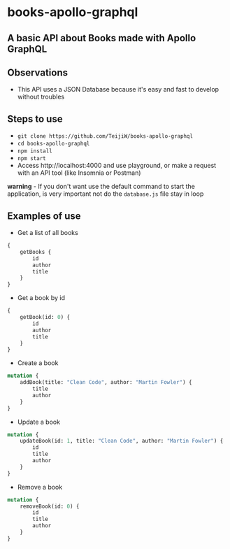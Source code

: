 # books-apollo-graphql

## A basic API about Books made with Apollo GraphQL

## Observations

-   This API uses a JSON Database because it's easy and fast to develop without troubles

## Steps to use

-   `git clone https://github.com/TeijiW/books-apollo-graphql`
-   `cd books-apollo-graphql`
-   `npm install`
-   `npm start`
-   Access http://localhost:4000 and use playground, or make a request with an API tool (like Insomnia or Postman)

**warning** - If you don't want use the default command to start the application, is very important not do the `database.js` file stay in loop

## Examples of use

-   Get a list of all books

```graphql
{
	getBooks {
		id
		author
		title
	}
}
```

-   Get a book by id

```graphql
{
	getBook(id: 0) {
		id
		author
		title
	}
}
```

-   Create a book

```graphql
mutation {
	addBook(title: "Clean Code", author: "Martin Fowler") {
		title
		author
	}
}
```

-   Update a book

```graphql
mutation {
	updateBook(id: 1, title: "Clean Code", author: "Martin Fowler") {
		id
		title
		author
	}
}
```

-   Remove a book

```graphql
mutation {
	removeBook(id: 0) {
		id
		title
		author
	}
}
```
